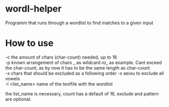 # wordl-helper
Programm that runs through a wordlist to find matches to a given input

# How to use
-c <count> the amount of chars (char-count) needed, up to 16  
-p <pattern> known arrangement of chars _ as wildcard _ro__ as example. Cant exceed the char-count, as by now it has to be the same length as char-count  
-x <chars> chars that should be excluded as a following order -x aeiou to exclude all vowels  
-l <list_name> name of the textfile with the wordlist  

  the list_name is necessary, count has a default of 16, exclude and pattern are optional.
